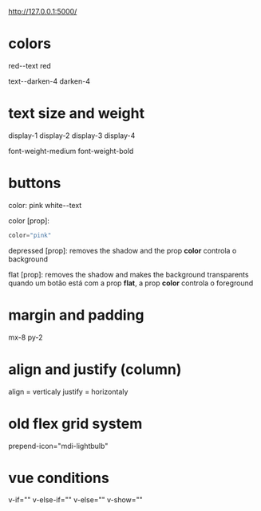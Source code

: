 http://127.0.0.1:5000/

# colors

red--text
red

text--darken-4
darken-4

# text size and weight

display-1
display-2
display-3
display-4

font-weight-medium
font-weight-bold

# buttons

color:
pink white--text

color [prop]:

```h
color="pink"
```

depressed [prop]:
removes the shadow and the prop **color** controla o background

flat [prop]:
removes the shadow and makes the background transparents
quando um botão está com a prop **flat**, a prop **color** controla o foreground

# margin and padding

mx-8
py-2

# align and justify (column)

align = verticaly
justify = horizontaly

# old flex grid system

<!--
still the same
<v-container>
   this is a row
   <v-layout row wrap justify justify-bla>

      this is a col
      <v-flex xs  md6 >
         <v-btn>click me</v-btn>
      </v-flex>

      this is a col
      <v-flex xs  md6 >
         <v-btn>click me</v-btn>
      </v-flex>
   </v-layout>
</v-container>
   -->

prepend-icon="mdi-lightbulb"

<v-col cols="12">
   <v-text-field
      label="Password*"
      type="password"
      required
   ></v-text-field>
</v-col>

# vue conditions

v-if=""
v-else-if=""
v-else=""
v-show=""
